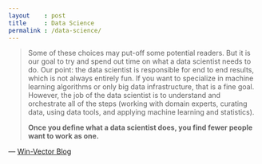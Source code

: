 ```yaml
---
layout    : post
title     : Data Science
permalink : /data-science/
---
```


> Some of these choices may put-off some potential readers. But it is our goal
> to try and spend out time on what a data scientist needs to do. Our point: the
> data scientist is responsible for end to end results, which is not always
> entirely fun. If you want to specialize in machine learning algorithms or only
> big data infrastructure, that is a fine goal. However, the job of the data
> scientist is to understand and orchestrate all of the steps (working with
> domain experts, curating data, using data tools, and applying machine learning
> and statistics).
> 
> **Once you define what a data scientist does, you find fewer people want to work
> as one.**

&mdash; [Win-Vector Blog][blog]

[blog]: http://www.win-vector.com/blog/2014/05/a-bit-of-the-agenda-of-practical-data-science-with-r/
